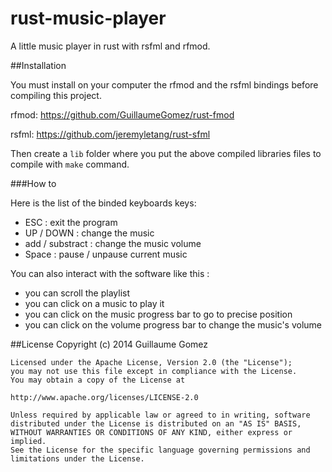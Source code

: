 rust-music-player
=================

A little music player in rust with rsfml and rfmod.


##Installation

You must install on your computer the rfmod and the rsfml bindings before compiling this project.

rfmod: https://github.com/GuillaumeGomez/rust-fmod

rsfml: https://github.com/jeremyletang/rust-sfml

Then create a `lib` folder where you put the above compiled libraries files to compile with `make` command.

###How to

Here is the list of the binded keyboards keys:
 * ESC : exit the program
 * UP / DOWN : change the music
 * add / substract : change the music volume
 * Space : pause / unpause current music

You can also interact with the software like this :
 * you can scroll the playlist
 * you can click on a music to play it
 * you can click on the music progress bar to go to precise position
 * you can click on the volume progress bar to change the music's volume


##License
	Copyright (c) 2014 Guillaume Gomez

	Licensed under the Apache License, Version 2.0 (the "License");
	you may not use this file except in compliance with the License.
	You may obtain a copy of the License at

	http://www.apache.org/licenses/LICENSE-2.0

	Unless required by applicable law or agreed to in writing, software
	distributed under the License is distributed on an "AS IS" BASIS,
	WITHOUT WARRANTIES OR CONDITIONS OF ANY KIND, either express or implied.
	See the License for the specific language governing permissions and
	limitations under the License.
